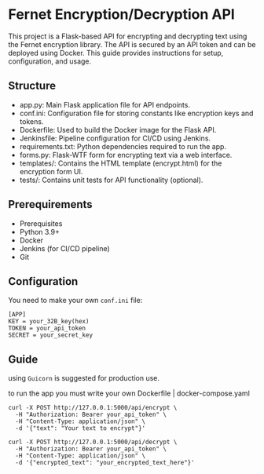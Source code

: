 
# Fernet Encryption/Decryption API


This project is a Flask-based API for encrypting and decrypting text using the Fernet encryption library. The API is secured by an API token and can be deployed using Docker. This guide provides instructions for setup, configuration, and usage.


## Structure
- app.py: Main Flask application file for API endpoints.
- conf.ini: Configuration file for storing constants like encryption keys and tokens.
- Dockerfile: Used to build the Docker image for the Flask API.
- Jenkinsfile: Pipeline configuration for CI/CD using Jenkins.
- requirements.txt: Python dependencies required to run the app.
- forms.py: Flask-WTF form for encrypting text via a web interface.
- templates/: Contains the HTML template (encrypt.html) for the encryption form UI.
- tests/: Contains unit tests for API functionality (optional).

## Prerequirements
- Prerequisites
- Python 3.9+
- Docker
- Jenkins (for CI/CD pipeline)
- Git

## Configuration
You need to make your own `conf.ini` file:
```
[APP]
KEY = your_32B_key(hex)  
TOKEN = your_api_token           
SECRET = your_secret_key        
```
## Guide
using `Guicorn` is suggested for production use.

to run the app you must write your own Dockerfile | docker-compose.yaml

```
curl -X POST http://127.0.0.1:5000/api/encrypt \
  -H "Authorization: Bearer your_api_token" \
  -H "Content-Type: application/json" \
  -d '{"text": "Your text to encrypt"}'

```

```
curl -X POST http://127.0.0.1:5000/api/decrypt \
  -H "Authorization: Bearer your_api_token" \
  -H "Content-Type: application/json" \
  -d '{"encrypted_text": "your_encrypted_text_here"}'

```
